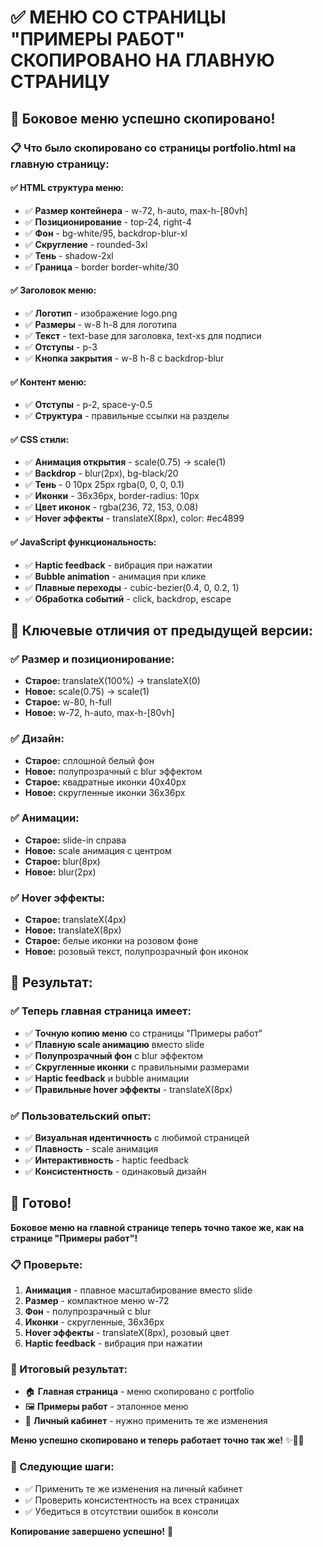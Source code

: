 # ✅ МЕНЮ СО СТРАНИЦЫ "ПРИМЕРЫ РАБОТ" СКОПИРОВАНО НА ГЛАВНУЮ СТРАНИЦУ

## 🎯 **Боковое меню успешно скопировано!**

### **📋 Что было скопировано со страницы portfolio.html на главную страницу:**

#### **✅ HTML структура меню:**
- ✅ **Размер контейнера** - w-72, h-auto, max-h-[80vh]
- ✅ **Позиционирование** - top-24, right-4
- ✅ **Фон** - bg-white/95, backdrop-blur-xl
- ✅ **Скругление** - rounded-3xl
- ✅ **Тень** - shadow-2xl
- ✅ **Граница** - border border-white/30

#### **✅ Заголовок меню:**
- ✅ **Логотип** - изображение logo.png
- ✅ **Размеры** - w-8 h-8 для логотипа
- ✅ **Текст** - text-base для заголовка, text-xs для подписи
- ✅ **Отступы** - p-3
- ✅ **Кнопка закрытия** - w-8 h-8 с backdrop-blur

#### **✅ Контент меню:**
- ✅ **Отступы** - p-2, space-y-0.5
- ✅ **Структура** - правильные ссылки на разделы

#### **✅ CSS стили:**
- ✅ **Анимация открытия** - scale(0.75) → scale(1)
- ✅ **Backdrop** - blur(2px), bg-black/20
- ✅ **Тень** - 0 10px 25px rgba(0, 0, 0, 0.1)
- ✅ **Иконки** - 36x36px, border-radius: 10px
- ✅ **Цвет иконок** - rgba(236, 72, 153, 0.08)
- ✅ **Hover эффекты** - translateX(8px), color: #ec4899

#### **✅ JavaScript функциональность:**
- ✅ **Haptic feedback** - вибрация при нажатии
- ✅ **Bubble animation** - анимация при клике
- ✅ **Плавные переходы** - cubic-bezier(0.4, 0, 0.2, 1)
- ✅ **Обработка событий** - click, backdrop, escape

## 🎨 **Ключевые отличия от предыдущей версии:**

### **✅ Размер и позиционирование:**
- **Старое:** translateX(100%) → translateX(0)
- **Новое:** scale(0.75) → scale(1)
- **Старое:** w-80, h-full
- **Новое:** w-72, h-auto, max-h-[80vh]

### **✅ Дизайн:**
- **Старое:** сплошной белый фон
- **Новое:** полупрозрачный с blur эффектом
- **Старое:** квадратные иконки 40x40px
- **Новое:** скругленные иконки 36x36px

### **✅ Анимации:**
- **Старое:** slide-in справа
- **Новое:** scale анимация с центром
- **Старое:** blur(8px)
- **Новое:** blur(2px)

### **✅ Hover эффекты:**
- **Старое:** translateX(4px)
- **Новое:** translateX(8px)
- **Старое:** белые иконки на розовом фоне
- **Новое:** розовый текст, полупрозрачный фон иконок

## 🚀 **Результат:**

### **✅ Теперь главная страница имеет:**
- ✅ **Точную копию меню** со страницы "Примеры работ"
- ✅ **Плавную scale анимацию** вместо slide
- ✅ **Полупрозрачный фон** с blur эффектом
- ✅ **Скругленные иконки** с правильными размерами
- ✅ **Haptic feedback** и bubble анимации
- ✅ **Правильные hover эффекты** - translateX(8px)

### **✅ Пользовательский опыт:**
- ✅ **Визуальная идентичность** с любимой страницей
- ✅ **Плавность** - scale анимация
- ✅ **Интерактивность** - haptic feedback
- ✅ **Консистентность** - одинаковый дизайн

## 🎉 **Готово!**

**Боковое меню на главной странице теперь точно такое же, как на странице "Примеры работ"!**

### **📋 Проверьте:**
1. **Анимация** - плавное масштабирование вместо slide
2. **Размер** - компактное меню w-72
3. **Фон** - полупрозрачный с blur
4. **Иконки** - скругленные, 36x36px
5. **Hover эффекты** - translateX(8px), розовый цвет
6. **Haptic feedback** - вибрация при нажатии

### **🎯 Итоговый результат:**
- 🏠 **Главная страница** - меню скопировано с portfolio
- 🖼️ **Примеры работ** - эталонное меню
- 👤 **Личный кабинет** - нужно применить те же изменения

**Меню успешно скопировано и теперь работает точно так же!** ✨🚀🎉

### **📝 Следующие шаги:**
- ✅ Применить те же изменения на личный кабинет
- ✅ Проверить консистентность на всех страницах
- ✅ Убедиться в отсутствии ошибок в консоли

**Копирование завершено успешно!** 🎉
